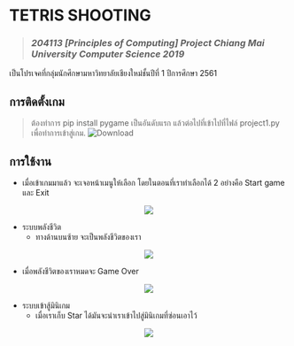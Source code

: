 # TETRIS SHOOTING 
> ### *204113 [Principles of Computing] Project Chiang Mai University Computer Science 2019*
เป็นโปรเจคที่กลุ่มนักศึกษามหาวิทยาลัยเชียงใหม่ชั้นปีที่ 1 ปีการศึกษา 2561

## การติดตั้งเกม
> ต้องทำการ pip install pygame เป็นอันดับแรก แล้วต่อไปที่เข้าไปที่ไฟล์ project1.py เพื่อทำการเข้าสู่เกม.
![Download](https://www.img.in.th/images/c62fd314fa73ab7668322471d2c3d110.jpg "Download")

## การใช้งาน
- เมื่อเข้าเกมมาแล้ว จะเจอหน้าเมนูให้เลือก โดยในตอนที่เราทำเลือกได้ 2 อย่างคือ Start game และ Exit

<p align="center">
  <img src="https://www.img.in.th/images/5ef8266cbe20fd27ad9e8560a46d35e1.jpg"/>
</p>

- ระบบพลังชีวิต 
    - ทางด้านบนซ้าย จะเป็นพลังชีวิตของเรา 
<p align="center">
  <img src="https://www.img.in.th/images/413b82bae15a4f95c5232fccc60b493b.jpg"/>
</p>

- เมื่อพลังชีวิตของเราหมดจะ Game Over
<p align="center">
  <img src="https://www.img.in.th/images/ddda5a4fe33ce2972e35d33768d044ba.jpg"/>
</p>

- ระบบเข้าสู้มินิเกม 
  - เมื่อเราเก็บ Star ได้มันจะนำเราเข้าไปสู่มินิเกมที่ซ่อนเอาไว้
  
<p align="center">
  <img src="https://www.img.in.th/images/65d6989d7eb42f2ffded61698b862cf8.jpg"/>
</p>

